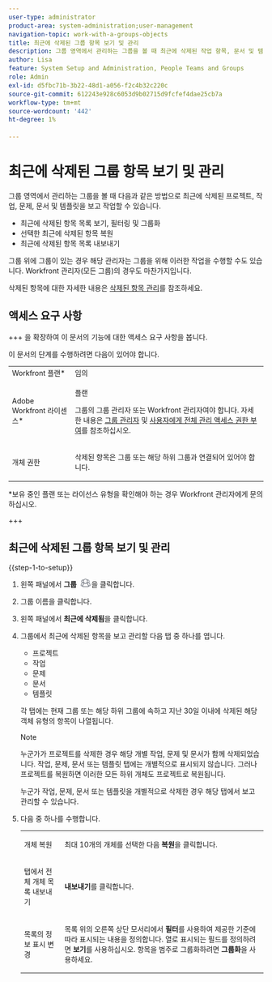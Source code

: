 ```yaml
---
user-type: administrator
product-area: system-administration;user-management
navigation-topic: work-with-a-groups-objects
title: 최근에 삭제된 그룹 항목 보기 및 관리
description: 그룹 영역에서 관리하는 그룹을 볼 때 최근에 삭제된 작업 항목, 문서 및 템플릿을 보고 필터링하고 복원하고 내보낼 수 있습니다.
author: Lisa
feature: System Setup and Administration, People Teams and Groups
role: Admin
exl-id: d5fbc71b-3b22-48d1-a056-f2c4b32c220c
source-git-commit: 612243e928c6053d9b02715d9fcfef4dae25cb7a
workflow-type: tm+mt
source-wordcount: '442'
ht-degree: 1%

---
```


# 최근에 삭제된 그룹 항목 보기 및 관리

그룹 영역에서 관리하는 그룹을 볼 때 다음과 같은 방법으로 최근에 삭제된 프로젝트, 작업, 문제, 문서 및 템플릿을 보고 작업할 수 있습니다.

* 최근에 삭제된 항목 목록 보기, 필터링 및 그룹화
* 선택한 최근에 삭제된 항목 복원
* 최근에 삭제된 항목 목록 내보내기

그룹 위에 그룹이 있는 경우 해당 관리자는 그룹을 위해 이러한 작업을 수행할 수도 있습니다. Workfront 관리자(모든 그룹)의 경우도 마찬가지입니다.

삭제된 항목에 대한 자세한 내용은 [삭제된 항목 관리](../../../administration-and-setup/manage-workfront/manage-deleted-items/manage-deleted-items.md)를 참조하세요.

## 액세스 요구 사항

+++ 을 확장하여 이 문서의 기능에 대한 액세스 요구 사항을 봅니다.

이 문서의 단계를 수행하려면 다음이 있어야 합니다.

<table style="table-layout:auto"> 
 <col> 
 </col> 
 <col> 
 </col> 
 <tbody> 
  <tr> 
   <td role="rowheader">Workfront 플랜*</td> 
   <td>임의</td> 
  </tr> 
  <tr> 
   <td role="rowheader">Adobe Workfront 라이센스*</td> 
   <td> <p>플랜 </p> <p>그룹의 그룹 관리자 또는 Workfront 관리자여야 합니다. 자세한 내용은 <a href="../../../administration-and-setup/manage-groups/group-roles/group-administrators.md" class="MCXref xref">그룹 관리자</a> 및 <a href="../../../administration-and-setup/add-users/configure-and-grant-access/grant-a-user-full-administrative-access.md" class="MCXref xref">사용자에게 전체 관리 액세스 권한 부여</a>를 참조하십시오.</p> </td> 
  </tr> 
  <tr> 
   <td role="rowheader">개체 권한</td> 
   <td> <p>삭제된 항목은 그룹 또는 해당 하위 그룹과 연결되어 있어야 합니다. </p> </td> 
  </tr> 
 </tbody> 
</table>

&#42;보유 중인 플랜 또는 라이선스 유형을 확인해야 하는 경우 Workfront 관리자에게 문의하십시오.

+++

## 최근에 삭제된 그룹 항목 보기 및 관리

{{step-1-to-setup}}

1. 왼쪽 패널에서 **그룹** ![그룹](assets/groups-icon.png)을 클릭합니다.

1. 그룹 이름을 클릭합니다.
1. 왼쪽 패널에서 **최근에 삭제됨**&#x200B;을 클릭합니다.
1. 그룹에서 최근에 삭제된 항목을 보고 관리할 다음 탭 중 하나를 엽니다.

   * 프로젝트
   * 작업
   * 문제
   * 문서
   * 템플릿

   각 탭에는 현재 그룹 또는 해당 하위 그룹에 속하고 지난 30일 이내에 삭제된 해당 객체 유형의 항목이 나열됩니다.

   >[!NOTE]
   >
   >누군가가 프로젝트를 삭제한 경우 해당 개별 작업, 문제 및 문서가 함께 삭제되었습니다. 작업, 문제, 문서 또는 템플릿 탭에는 개별적으로 표시되지 않습니다. 그러나 프로젝트를 복원하면 이러한 모든 하위 개체도 프로젝트로 복원됩니다.
   >
   >
   >누군가 작업, 문제, 문서 또는 템플릿을 개별적으로 삭제한 경우 해당 탭에서 보고 관리할 수 있습니다.

1. 다음 중 하나를 수행합니다.

   <table style="table-layout:auto"> 
    <col> 
    <col> 
    <tbody> 
     <tr> 
      <td role="rowheader"> <p>개체 복원</p> </td> 
      <td> <p>최대 10개의 개체를 선택한 다음 <strong>복원</strong>을 클릭합니다.</p> </td> 
     </tr> 
     <tr> 
      <td role="rowheader"> <p>탭에서 전체 개체 목록 내보내기</p> </td> 
      <td> <p><strong>내보내기</strong>를 클릭합니다.</p> </td> 
     </tr> 
     <tr data-mc-conditions=""> 
      <td role="rowheader"> <p>목록의 정보 표시 변경</p> </td> 
      <td> <p>목록 위의 오른쪽 상단 모서리에서 <strong>필터</strong>를 사용하여 제공한 기준에 따라 표시되는 내용을 정의합니다. 열로 표시되는 필드를 정의하려면 <strong>보기</strong>를 사용하십시오. 항목을 범주로 그룹화하려면 <strong>그룹화</strong>을 사용하세요.</p> </td> 
     </tr> 
    </tbody> 
   </table>

